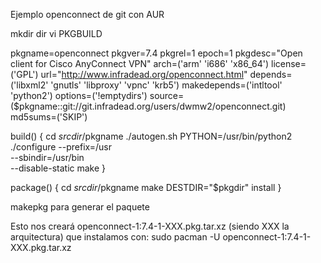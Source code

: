 Ejemplo openconnect de git con AUR

mkdir dir
vi PKGBUILD

pkgname=openconnect
pkgver=7.4
pkgrel=1
epoch=1
pkgdesc="Open client for Cisco AnyConnect VPN"
arch=('arm' 'i686' 'x86_64')
license=('GPL')
url="http://www.infradead.org/openconnect.html"
depends=('libxml2' 'gnutls' 'libproxy' 'vpnc' 'krb5')
makedepends=('intltool' 'python2')
options=('!emptydirs')
source=($pkgname::git://git.infradead.org/users/dwmw2/openconnect.git)
md5sums=('SKIP')

build() {
cd $srcdir/$pkgname
./autogen.sh
PYTHON=/usr/bin/python2 ./configure --prefix=/usr \
--sbindir=/usr/bin \
--disable-static
make
}

package() {
cd $srcdir/$pkgname
make DESTDIR="$pkgdir" install
}



makepkg
  para generar el paquete

Esto nos creará openconnect-1:7.4-1-XXX.pkg.tar.xz (siendo XXX la arquitectura) que instalamos con:
sudo pacman -U openconnect-1\:7.4-1-XXX.pkg.tar.xz
